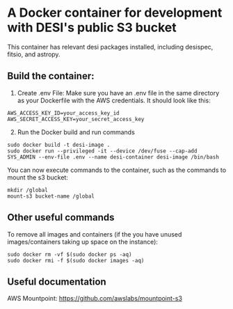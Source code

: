 # A Docker container for development with DESI's public S3 bucket

This container has relevant desi packages installed, including desispec, fitsio, and astropy.

## Build the container:

1. Create .env File: Make sure you have an .env file in the same directory as your Dockerfile with the AWS credentials. It should look like this:

```
AWS_ACCESS_KEY_ID=your_access_key_id
AWS_SECRET_ACCESS_KEY=your_secret_access_key
```

2. Run the Docker build and run commands
```
sudo docker build -t desi-image .
sudo docker run --privileged -it --device /dev/fuse --cap-add SYS_ADMIN --env-file .env --name desi-container desi-image /bin/bash
```

You can now execute commands to the container, such as the commands to mount the s3 bucket:

```
mkdir /global
mount-s3 bucket-name /global
```

## Other useful commands

To remove all images and containers (if the you have unused images/containers taking up space on the instance):

```
sudo docker rm -vf $(sudo docker ps -aq)
sudo docker rmi -f $(sudo docker images -aq)
```

## Useful documentation

AWS Mountpoint:
https://github.com/awslabs/mountpoint-s3
